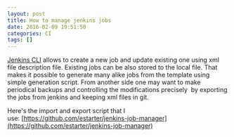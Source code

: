 ```yaml
---
layout: post
title: How to manage jenkins jobs
date: 2016-02-09 19:51:50
categories: CI
tags: []
---
```


[Jenkins CLI](https://icejenkins.cern.ch/cli/) allows to create a new job and update existing one using xml file description file.
Existing jobs can be also stored to the local file. That makes it possible to generate many alike jobs from the template using simple generation script.
From another side one may want to make periodical backups and controlling the modifications precisely  by exporting the jobs from jenkins and keeping xml files in git.

Here's the import and export script that I use: [https://github.com/estarter/jenkins-job-manager](https://github.com/estarter/jenkins-job-manager)
